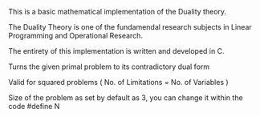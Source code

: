    This is a basic mathematical implementation of the Duality theory.
   
   The Duality Theory is one of the fundamendal research subjects in Linear Programming and Operational Research.
   
   The entirety of this implementation is written and developed in C. 
   
   Turns the given primal problem to its contradictory dual form
   
   Valid for squared problems ( No. of Limitations = No. of Variables )
   
   Size of the problem as set by default as 3, you can change it within the code #define N <Size>
